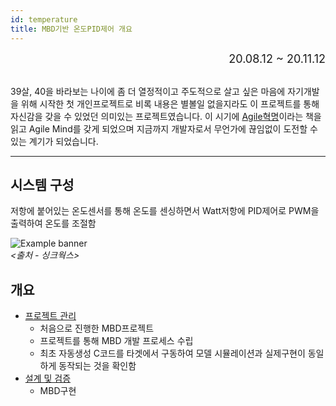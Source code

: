 ```yaml
---
id: temperature
title: MBD기반 온도PID제어 개요
---
```


<div align="right">
  <font size="4">
    20.08.12 ~ 20.11.12
  </font>
</div><br/>

39살, 40을 바라보는 나이에 좀 더 열정적이고 주도적으로 살고 싶은 마음에 자기개발을 위해 시작한 첫 개인프로젝트로 비록 내용은 별볼일 없을지라도 이 프로젝트를 통해 자신감을 갖을 수 있었던 의미있는 프로젝트였습니다.
이 시기에 [Agile혁명](/blog/hello-world#agile-secret)이라는 책을 읽고 Agile Mind를 갖게 되었으며 지금까지 개발자로서 무언가에 끊임없이 도전할 수 있는 계기가 되었습니다.

---

## 시스템 구성

저항에 붙어있는 온도센서를 통해 온도를 센싱하면서 Watt저항에 PID제어로 PWM을 출력하여 온도를 조절함

<p align="center">
	<div class="box" >
		<img
			src={require('/img/2_mbd/img3_3_hw_config.png').default}
			alt="Example banner"
		/><br/><em>&lt;출처 - 싱크웍스&gt;</em>
	</div>
</p>

## 개요

* [프로젝트 관리](./temperature/temperature_mgn)
  * 처음으로 진행한 MBD프로젝트
  * 프로젝트를 통해 MBD 개발 프로세스 수립
  * 최초 자동생성 C코드를 타겟에서 구동하여 모델 시뮬레이션과 실제구현이 동일하게 동작되는 것을 확인함
* [설계 및 검증](./temperature/temperature_design)
  * MBD구현
